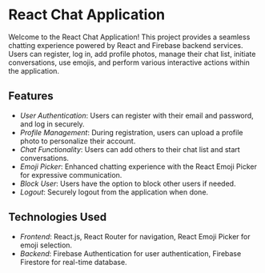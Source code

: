 # React Chat Application

Welcome to the React Chat Application! This project provides a seamless chatting experience powered by React and Firebase backend services. Users can register, log in, add profile photos, manage their chat list, initiate conversations, use emojis, and perform various interactive actions within the application.

## Features

- *User Authentication*: Users can register with their email and password, and log in securely.
- *Profile Management*: During registration, users can upload a profile photo to personalize their account.
- *Chat Functionality*: Users can add others to their chat list and start conversations.
- *Emoji Picker*: Enhanced chatting experience with the React Emoji Picker for expressive communication.
- *Block User*: Users have the option to block other users if needed.
- *Logout*: Securely logout from the application when done.

## Technologies Used

- *Frontend*: React.js, React Router for navigation, React Emoji Picker for emoji selection.
- *Backend*: Firebase Authentication for user authentication, Firebase Firestore for real-time database.